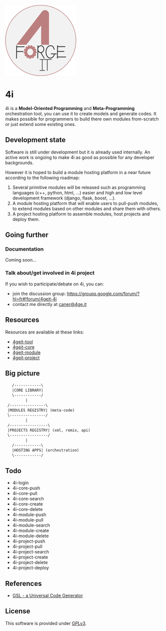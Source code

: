 ![Build Status](share/4i/images/logo.png)

# 4i

4i is a **Model-Oriented Programming** and **Meta-Programming** orchestration tool, you can use it to create models and generate codes. It makes possible for programmers to build there own modules from-scratch or just extend some existing ones.

## Development state

Software is still under development but it is already used internally. An active work is ongoing to make 4i as good as possible for any developer backgrounds.

However it is hoped to build a module hosting platform in a near future according to the following roadmap:

1. Several primitive modules will be released such as programming languages (c++, python, html, ...) easier and high and low level development framework (django, flask, boost, ...).
2. A module hosting platform that will enable users to pull-push modules, to extend modules based on other modules and share them with others.
3. A project hosting platform to assemble modules, host projects and deploy them.

## Going further

### Documentation

Coming soon...

### Talk about/get involved in 4i project

If you wish to participate/debate on 4i, you can:

* join the discussion group: https://groups.google.com/forum/?hl=fr#!forum/4geit-4i
* contact me directly at caner@4ge.it

## Resources

Resources are available at these links:

* [4geit-tool](https://github.com/4geit-tool)
* [4geit-core](https://github.com/4geit-core)
* [4geit-module](https://github.com/4geit-module)
* [4geit-project](https://github.com/4geit-project)

## Big picture

```
   /------------\
   |CORE LIBRARY|
   \------------/
         |
 /----------------\
 |MODULES REGISTRY| (meta-code)
 \----------------/
         |
 /-----------------\
 |PROJECTS REGISTRY| (xml, remix, api)
 \-----------------/
         |
   /------------\
   |HOSTING APPS| (orchestration)
   \------------/
```

## Todo

* 4i-login
* 4i-core-push
* 4i-core-pull
* 4i-core-search
* 4i-core-create
* 4i-core-delete
* 4i-module-push
* 4i-module-pull
* 4i-module-search
* 4i-module-create
* 4i-module-delete
* 4i-project-push
* 4i-project-pull
* 4i-project-search
* 4i-project-create
* 4i-project-delete
* 4i-project-deploy

## References

* [GSL - a Universal Code Generator](https://github.com/imatix/gsl)

## License

This software is provided under [GPLv3](LICENSE).
